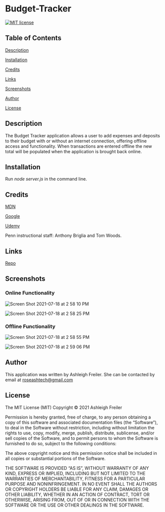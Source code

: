 # Budget-Tracker

[![MIT license](https://img.shields.io/badge/License-MIT-blue.svg)](https://lbesson.mit-license.org/)

## Table of Contents

[Description](#description)

[Installation](#installation)

[Credits](#credits)

[Links](#links)

[Screenshots](#screenshots)

[Author](#author)

[License](#license)

## Description

The Budget Tracker application allows a user to add expenses and deposits to their budget with or without an internet connection, offering offline access and functionality. When transactions are entered offline the new total will be populated when the application is brought back online.

## Installation

Run _node server.js_ in the command line.

## Credits

[MDN](https://developer.mozilla.org/en-US/docs/Web/Progressive_web_apps)

[Google](https://developers.google.com/web/ilt/pwa)

[Udemy](https://www.udemy.com)

Penn instructional staff: Anthony Briglia and Tom Woods.

## Links

[Repo](https://github.com/ARFreiler/Budget-Tracker)

## Screenshots

### Online Functionality

![Screen Shot 2021-07-18 at 2 58 10 PM](https://user-images.githubusercontent.com/75546695/126079192-4c49a618-2865-46fb-95f2-5210013a6b2c.png)

![Screen Shot 2021-07-18 at 2 58 25 PM](https://user-images.githubusercontent.com/75546695/126079206-df53a900-2486-4e68-83df-b71fcc026b79.png)

### Offline Functionality

![Screen Shot 2021-07-18 at 2 58 55 PM](https://user-images.githubusercontent.com/75546695/126079221-3d7d4fee-3f0b-4497-8707-10c61885ff13.png)

![Screen Shot 2021-07-18 at 2 59 06 PM](https://user-images.githubusercontent.com/75546695/126079229-6bf0d16b-92b4-48f1-8b1c-7a26fd287294.png)

## Author

This application was written by Ashleigh Freiler. She can be contacted by email at roseashtech@gmail.com

## License

The MIT License (MIT) Copyright © 2021 Ashleigh Freiler

Permission is hereby granted, free of charge, to any person obtaining a copy of this software and associated documentation files (the “Software”), to deal in the Software without restriction, including without limitation the rights to use, copy, modify, merge, publish, distribute, sublicense, and/or sell copies of the Software, and to permit persons to whom the Software is furnished to do so, subject to the following conditions:

The above copyright notice and this permission notice shall be included in all copies or substantial portions of the Software.

THE SOFTWARE IS PROVIDED “AS IS”, WITHOUT WARRANTY OF ANY KIND, EXPRESS OR IMPLIED, INCLUDING BUT NOT LIMITED TO THE WARRANTIES OF MERCHANTABILITY, FITNESS FOR A PARTICULAR PURPOSE AND NONINFRINGEMENT. IN NO EVENT SHALL THE AUTHORS OR COPYRIGHT HOLDERS BE LIABLE FOR ANY CLAIM, DAMAGES OR OTHER LIABILITY, WHETHER IN AN ACTION OF CONTRACT, TORT OR OTHERWISE, ARISING FROM, OUT OF OR IN CONNECTION WITH THE SOFTWARE OR THE USE OR OTHER DEALINGS IN THE SOFTWARE.
